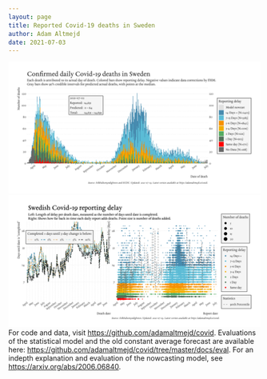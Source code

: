 ```yaml
---
layout: page
title: Reported Covid-19 deaths in Sweden
author: Adam Altmejd
date: 2021-07-03
---
```


![Graph of Swedish Covid-19 deaths with reporting delay.](deaths_lag_sweden_2021-07-03.png "Swedish Covid-19 deaths.")
![Graph of Swedish Covid-19 reporting delay in daily deaths.](lag_trend_sweden_2021-07-03.png "Trend in Swedish Covid-19 mortality reporting delay.")
For code and data, visit <https://github.com/adamaltmejd/covid>.
Evaluations of the statistical model and the old constant average forecast are available here: <https://github.com/adamaltmejd/covid/tree/master/docs/eval>.
For an indepth explanation and evaluation of the nowcasting model, see <https://arxiv.org/abs/2006.06840>.
